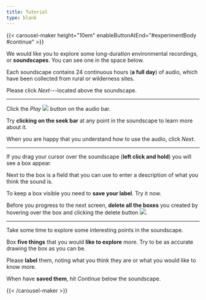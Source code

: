```yaml
---
title: Tutorial
type: blank
---
```


{{< carousel-maker height="10em" enableButtonAtEnd="#experimentBody #continue" >}} 

We would like you to explore some long-duration environmental recordings, or **soundscapes**. You can see one in the space below.

Each soundscape contains 24 continuous hours (**a full day**) of audio, which have been collected from rural or wilderness sites. 

Please click _Next_---located above the soundscape.

---

Click the _Play_ <img src="play_button.png" class="ie-inline-image" /> button on the audio bar.

Try **clicking on the seek bar** at any point in the soundscape to learn more about it.

When you are happy that you understand how to use the audio, click _Next_.


---

If you drag your cursor over the soundscape (**left click and hold**) you will see a box appear. 

Next to the box is a field that you can use to enter a description of what you think the sound is. 

To keep a box visible you need to **save your label**. Try it now. 

Before you progress to the next screen, **delete all the boxes** you created by 
hovering over the box and clicking the delete button <img src="/annotorious/css/delete.png" class="ie-inline-image" />.

---

Take some time to explore some interesting points in the soundscape.

Box **five things** that you would **like to explore** more. Try to be as accurate drawing the box as you can be.

Please **label** them, noting  what you think they are or what you would like to know more.

When have **saved them**, hit _Continue_ below the soundscape. 


{{< /carousel-maker >}}
